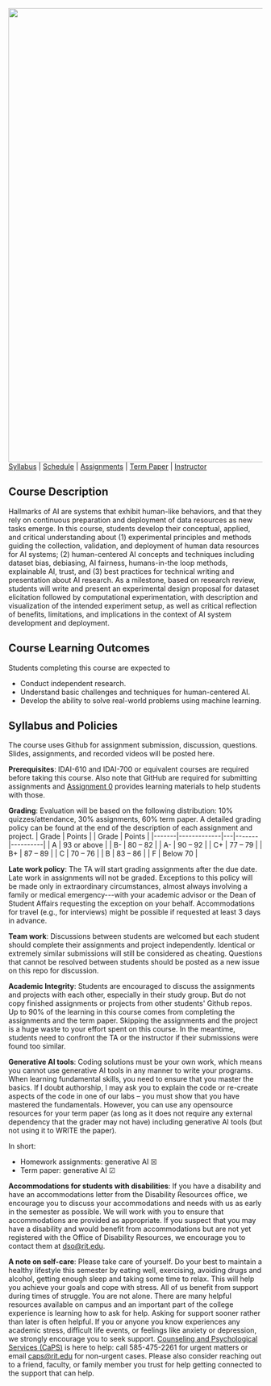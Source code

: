 [<img width=900 src="img/title.png?raw=yes">](README.md)   
[Syllabus](README.md) |
[Schedule](schedule.md) |
[Assignments](assignments/README.md) |
[Term Paper](termpaper/README.md) |
[Instructor](http://zhe-yu.github.io) 

## Course Description
Hallmarks of AI are systems that exhibit human-like behaviors, and that they rely on continuous preparation and deployment of data resources as new tasks emerge. In this course, students develop their conceptual, applied, and critical understanding about (1) experimental principles and methods guiding the collection, validation, and deployment of human data resources for AI systems; (2) human-centered AI concepts and techniques including dataset bias, debiasing, AI fairness, humans-in-the loop methods, explainable AI, trust, and (3) best practices for technical writing and presentation about AI research. As a milestone, based on research review, students will write and present an experimental design proposal for dataset elicitation followed by computational experimentation, with description and visualization of the intended experiment setup, as well as critical reflection of benefits, limitations, and implications in the context of AI system development and deployment. 

## Course Learning Outcomes

Students completing this course are expected to

 - Conduct independent research.
 - Understand basic challenges and techniques for human-centered AI.
 - Develop the ability to solve real-world problems using machine learning.

## Syllabus and Policies
The course uses Github for assignment submission, discussion, questions. Slides, assignments, and recorded videos will be posted here.

**Prerequisites**: IDAI-610 and IDAI-700 or equivalent courses are required before taking this course. Also note that GitHub are required for submitting assignments and [Assignment 0](assignments/assignment0.md) provides learning materials to help students with those.

**Grading**: Evaluation will be based on the following distribution: 10% quizzes/attendance, 30% assignments, 60% term paper. A detailed grading policy can be found at the end of the description of each assignment and project.
| Grade | Points      |   | Grade | Points   |
|-------|-------------|---|-------|----------|
| A     | 93 or above |   | B-    | 80 – 82  |
| A-    | 90 – 92     |   | C+    | 77 – 79  |
| B+    | 87 – 89     |   | C     | 70 – 76  |
| B     | 83 – 86     |   | F     | Below 70 |

**Late work policy**: The TA will start grading assignments after the due date. Late work in assignments will not be graded. Exceptions to this policy will be made only in extraordinary circumstances, almost always involving a family or medical emergency---with your academic advisor or the Dean of Student Affairs requesting the exception on your behalf. Accommodations for travel (e.g., for interviews) might be possible if requested at least 3 days in advance. 

**Team work**: Discussions between students are welcomed but each student should complete their assignments and project independently. Identical or extremely similar submissions will still be considered as cheating. Questions that cannot be resolved between students should be posted as a new issue on this repo for discussion.

**Academic Integrity**: Students are encouraged to discuss the assignments and projects with each other, especially in their study group. But do not copy finished assignments or projects from other students' Github repos. Up to 90% of the learning in this course comes from completing the assignments and the term paper. Skipping the assignments and the project is a huge waste to your effort spent on this course. In the meantime, students need to confront the TA or the instructor if their submissions were found too similar.

**Generative AI tools**: Coding solutions must be your own work, which means you cannot use generative AI tools in any manner to write your programs. When learning fundamental skills, you need to ensure that you master the basics. If I doubt authorship, I may ask you to explain the code or re-create aspects of the code in one of our labs – you must show that you have mastered the fundamentals. However, you can use any opensource resources for your term paper (as long as it does not require any external dependency that the grader may not have) including generative AI tools (but not using it to WRITE the paper).

In short:
 - Homework assignments: generative AI &#x2612;
 - Term paper: generative AI &#x2611; 

**Accommodations for students with disabilities**: If you have a disability and have an accommodations letter from the Disability Resources office, we encourage you to discuss your accommodations and needs with us as early in the semester as possible. We will work with you to ensure that accommodations are provided as appropriate. If you suspect that you may have a disability and would benefit from accommodations but are not yet registered with the Office of Disability Resources, we encourage you to contact them at dso@rit.edu.

**A note on self-care**: Please take care of yourself. Do your best to maintain a healthy lifestyle this semester by eating well, exercising, avoiding drugs and alcohol, getting enough sleep and taking some time to relax. This will help you achieve your goals and cope with stress. All of us benefit from support during times of struggle. You are not alone. There are many helpful resources available on campus and an important part of the college experience is learning how to ask for help. Asking for support sooner rather than later is often helpful. If you or anyone you know experiences any academic stress, difficult life events, or feelings like anxiety or depression, we strongly encourage you to seek support. [Counseling and Psychological Services (CaPS)](https://www.rit.edu/studentaffairs/counseling/) is here to help: call 585-475-2261 for urgent matters or email <caps@rit.edu> for non-urgent cases. Please also consider reaching out to a friend, faculty, or family member you trust for help getting connected to the support that can help.

